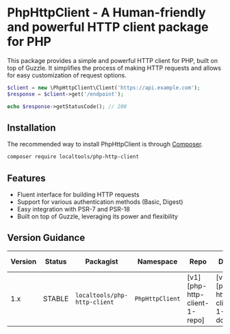# PhpHttpClient - A Human-friendly and powerful HTTP client package for PHP

This package provides a simple and powerful HTTP client for PHP, built on top of Guzzle. It simplifies the process of making HTTP requests and allows for easy customization of request options.

```php
$client = new \PhpHttpClient\Client('https://api.example.com');
$response = $client->get('/endpoint');

echo $response->getStatusCode(); // 200
```

## Installation

The recommended way to install PhpHttpClient is through [Composer](https://getcomposer.org/).

```bash
composer require localtools/php-http-client
```

## Features

- Fluent interface for building HTTP requests
- Support for various authentication methods (Basic, Digest)
- Easy integration with PSR-7 and PSR-18
- Built on top of Guzzle, leveraging its power and flexibility

## Version Guidance

| Version | Status     | Packagist                 | Namespace    | Repo                          | Docs                         | PSR-7 | PHP Version  |
|---------|------------|---------------------------|--------------|-------------------------------|------------------------------|-------|--------------|
| 1.x     | STABLE     | `localtools/php-http-client` | `PhpHttpClient` | [v1][php-http-client-1-repo] | [v1][php-http-client-1-docs] | Yes   | >=7.2.5,<8.2 |
